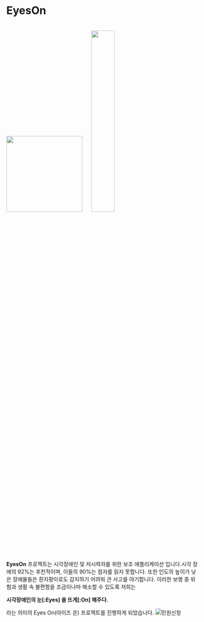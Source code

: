 # EyesOn

<br/>
<img src="/uploads/8826ed638e19fc4b7721779382cd9063/app_logo.png"  width="200" height="200"/>  
&nbsp;&nbsp;&nbsp;&nbsp;&nbsp;<img src="/uploads/87073df6594b49852dcdb0f2a34d0fbd/logo.png"  width="35%" height="35%"/>  
<br/><br/>
 
**EyesOn** 프로젝트는 시각장애인 및 저시력자를 위한 보조 애플리케이션 입니다.시각 장애의 92%는 후천적이며, 이들의 90%는 점자를 읽지 못합니다.   또한 인도의 높이가 낮은 장애물들은 흰지팡이로도 감지하기 어려워 큰 사고를 야기합니다. 
이러한 보행 중 위험과 생활 속 불편함을 조금이나마 해소할 수 있도록 저희는  

**시각장애인의 눈[:Eyes] 을 뜨게[:On] 해주다.**


라는 의미의 Eyes On(아이즈 온) 프로젝트를 진행하게 되었습니다.
![민원신청](/uploads/0bc4f3842410f6beadbe0c664159e06e/민원신청.gif)
